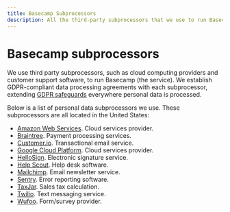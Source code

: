 ```yaml
---
title: Basecamp Subprocessors
description: All the third-party subprocessors that we use to run Basecamp.
---
```


# Basecamp subprocessors

We use third party subprocessors, such as cloud computing providers and customer support software, to run Basecamp (the service). We establish GDPR-compliant data processing agreements with each subprocessor, extending [GDPR safeguards](../regulations/index.md) everywhere personal data is processed.

Below is a list of personal data subprocessors we use. These subprocessors are all located in the United States:

* [Amazon Web Services](https://aws.amazon.com/compliance/gdpr-center/). Cloud services provider.
* [Braintree](https://www.braintreepayments.com/legal/payment-services-agreement-us). Payment processing services.
* [Customer.io](https://customer.io/gdpr.html). Transactional email service.
* [Google Cloud Platform](https://cloud.google.com/security/gdpr/resource-center/). Cloud services provider.
* [HelloSign](https://www.hellosign.com/trust/compliance/gdpr). Electronic signature service.
* [Help Scout](https://www.helpscout.net/company/legal/gdpr/). Help desk software.
* [Mailchimp](https://mailchimp.com/gdpr/). Email newsletter service.
* [Sentry](https://blog.sentry.io/2018/03/14/gdpr-sentry-and-you). Error reporting software.
* [TaxJar](https://support.taxjar.com/article/526-taxjar-security-and-privacy-questions). Sales tax calculation.
* [Twilio](https://www.twilio.com/gdpr). Text messaging service.
* [Wufoo](https://help.wufoo.com/articles/en_US/kb/wufoo-gdpr). Form/survey provider.
